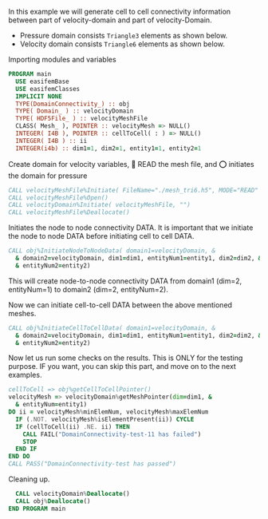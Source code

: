 In this example we will generate cell to cell connectivity information between part of velocity-domain and part of velocity-Domain.

- Pressure domain consists `Triangle3` elements as shown below.
- Velocity domain consists `Triangle6` elements as shown below.

Importing modules and variables

```fortran
PROGRAM main
  USE easifemBase
  USE easifemClasses
  IMPLICIT NONE
  TYPE(DomainConnectivity_) :: obj
  TYPE( Domain_ ) :: velocityDomain
  TYPE( HDF5File_ ) :: velocityMeshFile
  CLASS( Mesh_ ), POINTER :: velocityMesh => NULL()
  INTEGER( I4B ), POINTER :: cellToCell( : ) => NULL()
  INTEGER( I4B ) :: ii
  INTEGER(i4b) :: dim1=1, dim2=1, entity1=1, entity2=1
```

Create domain for velocity variables, 🎇 READ the mesh file, and ⭕ initiates the domain for pressure

```fortran
CALL velocityMeshFile%Initiate( FileName="./mesh_tri6.h5", MODE="READ" )
CALL velocityMeshFile%Open()
CALL velocityDomain%Initiate( velocityMeshFile, "")
CALL velocityMeshFile%Deallocate()
```

Initiates the node to node connectivity DATA. It is important that we initiate the node to node DATA before initiating cell to cell DATA.

```fortran
CALL obj%InitiateNodeToNodeData( domain1=velocityDomain, &
  & domain2=velocityDomain, dim1=dim1, entityNum1=entity1, dim2=dim2, &
  & entityNum2=entity2)
```

This will create node-to-node connectivity DATA from domain1 (dim=2, entityNum=1) to domain2 (dim=2, entityNum=2).

Now we can initiate cell-to-cell DATA between the above mentioned meshes.

```fortran
CALL obj%InitiateCellToCellData( domain1=velocityDomain, &
  & domain2=velocityDomain, dim1=dim1, entityNum1=entity1, dim2=dim2, &
  & entityNum2=entity2)
```

Now let us run some checks on the results. This is ONLY for the testing purpose. IF you want, you can skip this part, and move on to the next examples.

```fortran
cellToCell => obj%getCellToCellPointer()
velocityMesh => velocityDomain%getMeshPointer(dim=dim1, &
  & entityNum=entity1)
DO ii = velocityMesh%minElemNum, velocityMesh%maxElemNum
  IF (.NOT. velocityMesh%isElementPresent(ii)) CYCLE
  IF (cellToCell(ii) .NE. ii) THEN
    CALL FAIL("DomainConnectivity-test-11 has failed")
    STOP
  END IF
END DO
CALL PASS("DomainConnectivity-test has passed")
```

Cleaning up.

```fortran
  CALL velocityDomain%Deallocate()
  CALL obj%Deallocate()
END PROGRAM main
```
